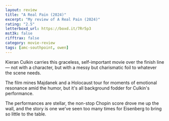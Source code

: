 ```yaml
---
layout: review
title: "A Real Pain (2024)"
excerpt: "My review of A Real Pain (2024)"
rating: "2.5"
letterboxd_url: https://boxd.it/7Rr5p3
mst3k: false
rifftrax: false
category: movie-review
tags: [amc-southpoint, owen]
---
```


Kieran Culkin carries this graceless, self-important movie over the finish line — not with a character, but with a messy but charismatic foil to whatever the scene needs.

The film mines Majdanek and a Holocaust tour for moments of emotional resonance amid the humor, but it's all background fodder for Culkin's performance.

The performances are stellar, the non-stop Chopin score drove me up the wall, and the story is one we've seen too many times for Eisenberg to bring so little to the table.

